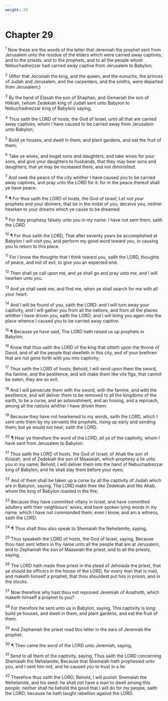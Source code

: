 ```yaml
---
weight: 29
---
```


# Chapter 29

<sup>1</sup> Now these are the words of the letter that Jeremiah the prophet sent from Jerusalem unto the residue of the elders which were carried away captives, and to the priests, and to the prophets, and to all the people whom Nebuchadnezzar had carried away captive from Jerusalem to Babylon; 

<sup>2</sup> (After that Jeconiah the king, and the queen, and the eunuchs, the princes of Judah and Jerusalem, and the carpenters, and the smiths, were departed from Jerusalem;) 

<sup>3</sup> By the hand of Elasah the son of Shaphan, and Gemariah the son of Hilkiah, (whom Zedekiah king of Judah sent unto Babylon to Nebuchadnezzar king of Babylon) saying, 

<sup>4</sup> Thus saith the LORD of hosts, the God of Israel, unto all that are carried away captives, whom I have caused to be carried away from Jerusalem unto Babylon; 

<sup>5</sup> Build ye houses, and dwell in them; and plant gardens, and eat the fruit of them; 

<sup>6</sup> Take ye wives, and beget sons and daughters; and take wives for your sons, and give your daughters to husbands, that they may bear sons and daughters; that ye may be increased there, and not diminished. 

<sup>7</sup> And seek the peace of the city whither I have caused you to be carried away captives, and pray unto the LORD for it: for in the peace thereof shall ye have peace. 

<sup>8</sup> ¶ For thus saith the LORD of hosts, the God of Israel; Let not your prophets and your diviners, that be in the midst of you, deceive you, neither hearken to your dreams which ye cause to be dreamed. 

<sup>9</sup> For they prophesy falsely unto you in my name: I have not sent them, saith the LORD. 

<sup>10</sup> ¶ For thus saith the LORD, That after seventy years be accomplished at Babylon I will visit you, and perform my good word toward you, in causing you to return to this place. 

<sup>11</sup> For I know the thoughts that I think toward you, saith the LORD, thoughts of peace, and not of evil, to give you an expected end. 

<sup>12</sup> Then shall ye call upon me, and ye shall go and pray unto me, and I will hearken unto you. 

<sup>13</sup> And ye shall seek me, and find me, when ye shall search for me with all your heart. 

<sup>14</sup> And I will be found of you, saith the LORD: and I will turn away your captivity, and I will gather you from all the nations, and from all the places whither I have driven you, saith the LORD; and I will bring you again into the place whence I caused you to be carried away captive. 

<sup>15</sup> ¶ Because ye have said, The LORD hath raised us up prophets in Babylon; 

<sup>16</sup> Know that thus saith the LORD of the king that sitteth upon the throne of David, and of all the people that dwelleth in this city, and of your brethren that are not gone forth with you into captivity; 

<sup>17</sup> Thus saith the LORD of hosts; Behold, I will send upon them the sword, the famine, and the pestilence, and will make them like vile figs, that cannot be eaten, they are so evil. 

<sup>18</sup> And I will persecute them with the sword, with the famine, and with the pestilence, and will deliver them to be removed to all the kingdoms of the earth, to be a curse, and an astonishment, and an hissing, and a reproach, among all the nations whither I have driven them: 

<sup>19</sup> Because they have not hearkened to my words, saith the LORD, which I sent unto them by my servants the prophets, rising up early and sending them; but ye would not hear, saith the LORD. 

<sup>20</sup> ¶ Hear ye therefore the word of the LORD, all ye of the captivity, whom I have sent from Jerusalem to Babylon: 

<sup>21</sup> Thus saith the LORD of hosts, the God of Israel, of Ahab the son of Kolaiah, and of Zedekiah the son of Maaseiah, which prophesy a lie unto you in my name; Behold, I will deliver them into the hand of Nebuchadrezzar king of Babylon; and he shall slay them before your eyes; 

<sup>22</sup> And of them shall be taken up a curse by all the captivity of Judah which are in Babylon, saying, The LORD make thee like Zedekiah and like Ahab, whom the king of Babylon roasted in the fire; 

<sup>23</sup> Because they have committed villany in Israel, and have committed adultery with their neighbours’ wives, and have spoken lying words in my name, which I have not commanded them; even I know, and am a witness, saith the LORD. 

<sup>24</sup> ¶ Thus shalt thou also speak to Shemaiah the Nehelamite, saying, 

<sup>25</sup> Thus speaketh the LORD of hosts, the God of Israel, saying, Because thou hast sent letters in thy name unto all the people that are at Jerusalem, and to Zephaniah the son of Maaseiah the priest, and to all the priests, saying, 

<sup>26</sup> The LORD hath made thee priest in the stead of Jehoiada the priest, that ye should be officers in the house of the LORD, for every man that is mad, and maketh himself a prophet, that thou shouldest put him in prison, and in the stocks. 

<sup>27</sup> Now therefore why hast thou not reproved Jeremiah of Anathoth, which maketh himself a prophet to you? 

<sup>28</sup> For therefore he sent unto us in Babylon, saying, This captivity is long: build ye houses, and dwell in them; and plant gardens, and eat the fruit of them. 

<sup>29</sup> And Zephaniah the priest read this letter in the ears of Jeremiah the prophet. 

<sup>30</sup> ¶ Then came the word of the LORD unto Jeremiah, saying, 

<sup>31</sup> Send to all them of the captivity, saying, Thus saith the LORD concerning Shemaiah the Nehelamite; Because that Shemaiah hath prophesied unto you, and I sent him not, and he caused you to trust in a lie: 

<sup>32</sup> Therefore thus saith the LORD; Behold, I will punish Shemaiah the Nehelamite, and his seed: he shall not have a man to dwell among this people; neither shall he behold the good that I will do for my people, saith the LORD; because he hath taught rebellion against the LORD. 


